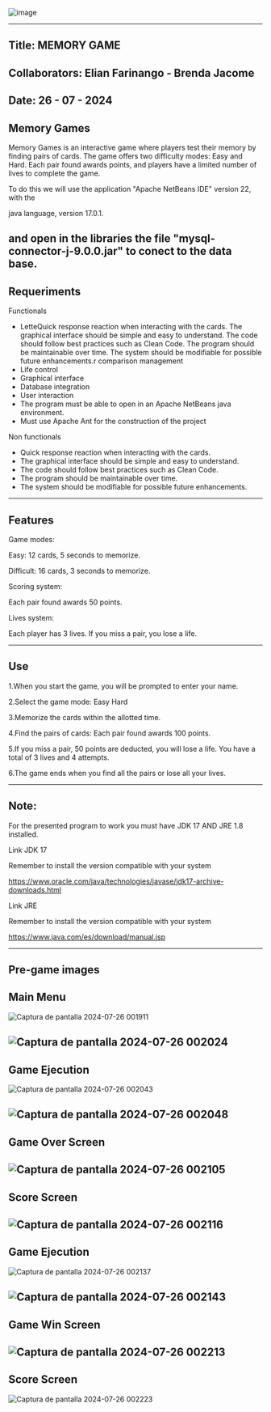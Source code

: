 ![image](https://github.com/user-attachments/assets/185ae7cf-552e-407a-a628-8677a1a9ebfa)



---
Title: MEMORY GAME
---
Collaborators: Elian Farinango - Brenda Jacome
---
Date: 26 - 07 - 2024
---
Memory Games
---
Memory Games is an interactive game where players test their memory by finding pairs of cards. The game offers two difficulty modes: Easy and Hard. Each pair found awards points, and players have a limited number of lives to complete the game.

To do this we will use the application "Apache NetBeans IDE" version 22, with the

java language, version 17.0.1.

and open in the libraries the file "mysql-connector-j-9.0.0.jar" to conect to the data base. 
---
Requeriments
---
Functionals

* LetteQuick response reaction when interacting with the cards.
The graphical interface should be simple and easy to understand.
The code should follow best practices such as Clean Code.
The program should be maintainable over time.
The system should be modifiable for possible future enhancements.r comparison management
* Life control
* Graphical interface
* Database integration
* User interaction
* The program must be able to open in an Apache NetBeans java environment.
* Must use Apache Ant for the construction of the project

Non functionals

* Quick response reaction when interacting with the cards.
* The graphical interface should be simple and easy to understand.
* The code should follow best practices such as Clean Code.
* The program should be maintainable over time.
* The system should be modifiable for possible future enhancements.

---
Features
---
Game modes:

Easy: 12 cards, 5 seconds to memorize.

Difficult: 16 cards, 3 seconds to memorize.

Scoring system:

Each pair found awards 50 points.

Lives system:

Each player has 3 lives. If you miss a pair, you lose a life.

---
Use
---
1.When you start the game, you will be prompted to enter your name.

2.Select the game mode:
Easy
Hard

3.Memorize the cards within the allotted time.

4.Find the pairs of cards:
Each pair found awards 100 points.

5.If you miss a pair, 50 points are deducted, you will lose a life. You have a total of 3 lives and 4 attempts.

6.The game ends when you find all the pairs or lose all your lives.

---
Note: 
---
For the presented program to work you must have JDK 17 AND JRE 1.8 installed.

Link JDK 17

Remember to install the version compatible with your system

https://www.oracle.com/java/technologies/javase/jdk17-archive-downloads.html

Link JRE

Remember to install the version compatible with your system

https://www.java.com/es/download/manual.jsp

---
Pre-game images 
---
Main Menu
---
![Captura de pantalla 2024-07-26 001911](https://github.com/user-attachments/assets/6b2eafed-fc40-4e7f-b0c7-6bc60efab544)

![Captura de pantalla 2024-07-26 002024](https://github.com/user-attachments/assets/8d51a32f-ab1d-43a1-9318-710342f661a2)
---
Game Ejecution
---
![Captura de pantalla 2024-07-26 002043](https://github.com/user-attachments/assets/e60065a5-06b6-459e-a68f-8748915cb352)

![Captura de pantalla 2024-07-26 002048](https://github.com/user-attachments/assets/49131f8c-9c47-4894-acc0-63d5064960dd)
---
Game Over Screen
---
![Captura de pantalla 2024-07-26 002105](https://github.com/user-attachments/assets/b9a4e388-ef41-4cc1-b9ff-08b3ed5633d8)
---
Score Screen
---
![Captura de pantalla 2024-07-26 002116](https://github.com/user-attachments/assets/2a15ea6d-c697-4515-bdb0-fba8a4c584fb)
---
Game Ejecution
---
![Captura de pantalla 2024-07-26 002137](https://github.com/user-attachments/assets/3d4fa700-e04a-4fea-8395-644e59766367)

![Captura de pantalla 2024-07-26 002143](https://github.com/user-attachments/assets/43c6cf70-3e00-495c-b9f8-f76e322bf1eb)
---
Game Win Screen
---
![Captura de pantalla 2024-07-26 002213](https://github.com/user-attachments/assets/bcd744f5-9aef-409c-97bf-0423ef1c5594)
---
Score Screen
---
![Captura de pantalla 2024-07-26 002223](https://github.com/user-attachments/assets/c60fb6a2-ac83-467f-9f41-e88040c60727)






